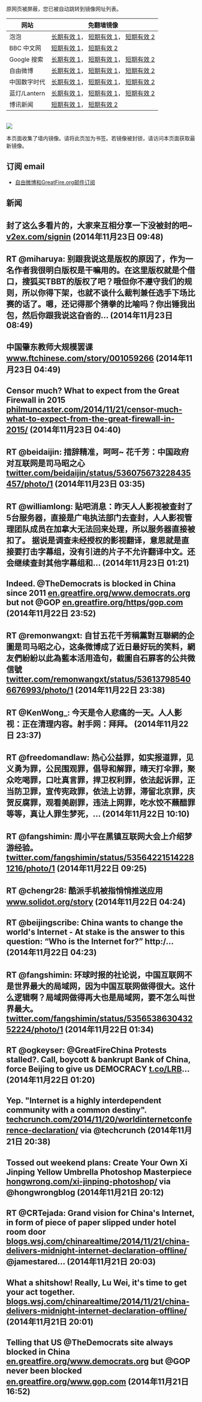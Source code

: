 <p>原网页被屏蔽，您已被自动跳转到镜像网址列表。</p>
<table>
    <thead>
        <tr>
            <th>网站</th>
            <th>免翻墙镜像</th>
        </tr>
    </thead>
    <tbody>    
        <tr>
            <td>泡泡</td>
            <td>            
                <a href="http://a978.g1.akamai.net/f/1/1/1/dci.download.akamai.com/35985/159415/1/p/" target="jx1">长期有效 1</a>，            
                <a href="https://paopao3.azurewebsites.net" target="jx2">短期有效 1</a>，            
                <a href="https://d19ysv8o6fv16v.cloudfront.net" target="jx3">短期有效 2</a>
            </td>
        </tr>    
        <tr>
            <td>BBC 中文网</td>
            <td>            
                <a href="https://bbc1.azurewebsites.net" target="jx4">短期有效 1</a>，            
                <a href="https://d1zf37pb2kxnxf.cloudfront.net" target="jx5">短期有效 2</a>
            </td>
        </tr>    
        <tr>
            <td>Google 搜索</td>
            <td>            
                <a href="http://a859.g4.akamai.net/f/1/1/1/dci.download.akamai.com/35985/159415/1/g/" target="jx6">长期有效 1</a>，            
                <a href="https://865ba.azurewebsites.net" target="jx7">短期有效 1</a>，            
                <a href="https://d3vv89cvqbrqlq.cloudfront.net" target="jx8">短期有效 2</a>
            </td>
        </tr>    
        <tr>
            <td>自由微博</td>
            <td>            
                <a href="http://e2546.g.akamaiedge.net/f/1/1/1/dci.download.akamai.com/35985/159415/1/f/" target="jx9">长期有效 1</a>，            
                <a href="https://fw6.azurewebsites.net" target="jx10">短期有效 1</a>，            
                <a href="https://d2fstso2jh4dhr.cloudfront.net" target="jx11">短期有效 2</a>
            </td>
        </tr>    
        <tr>
            <td>中国数字时代</td>
            <td>            
                <a href="http://a984.da1.akamai.net/f/1/1/1/dci.download.akamai.com/35985/159415/1/c/" target="jx12">长期有效 1</a>，            
                <a href="https://39bf.azurewebsites.net" target="jx13">短期有效 1</a>，            
                <a href="https://dazdu2iuzl72b.cloudfront.net" target="jx14">短期有效 2</a>
            </td>
        </tr>    
        <tr>
            <td>蓝灯/Lantern</td>
            <td>            
                <a href="http://a123.g.akamai.net/f/1/1/1/dci.download.akamai.com/35985/159415/1/l/" target="jx15">长期有效 1</a>，            
                <a href="https://lantern1.azurewebsites.net" target="jx16">短期有效 1</a>，            
                <a href="https://dx1djqjpnvurw.cloudfront.net" target="jx17">短期有效 2</a>
            </td>
        </tr>    
        <tr>
            <td>博讯新闻</td>
            <td>            
                <a href="https://boxun2.azurewebsites.net" target="jx18">短期有效 1</a>，            
                <a href="https://d3588w5hqzcepn.cloudfront.net" target="jx19">短期有效 2</a>
            </td>
        </tr>
    </tbody>
</table>
<br/>
<img src="https://raw.githubusercontent.com/greatfire/z/master/logos.gif" />

本页面收集了墙内镜像。请将此页加为书签。若镜像被封锁，请访问本页面获取最新镜像。

## 订阅 email
* <a href="https://b.us7.list-manage.com/subscribe?u=854fca58782082e0cbdf204a0&id=c78949b93c">自由微博和GreatFire.org邮件订阅</a>
    
## 新闻
封了这么多看片的，大家来互相分享一下没被封的吧~  <a href="https://v2ex.com/signin?next=/t/148621" target="_BLANK">v2ex.com/signin</a> (2014年11月23日 09:48)
 ---
RT @miharuya: 别跟我说这是版权的原因了，作为一名作者我很明白版权是干嘛用的。在这里版权就是个借口，搜狐买TBBT的版权了吧？哦但你不遵守我们的规则，所以你得下架，也就不谈什么裁判兼任选手下场比赛的话了。嗯，还记得那个猜拳的比喻吗？你出锤我出包，然后你跟我说这旮沓的… (2014年11月23日 08:49)
 ---
中国肇东教师大规模罢课 <a href="http://www.ftchinese.com/story/001059266" target="_BLANK">www.ftchinese.com/story/001059266</a> (2014年11月23日 04:49)
 ---
Censor much? What to expect from the Great Firewall in 2015 <a href="http://philmuncaster.com/2014/11/21/censor-much-what-to-expect-from-the-great-firewall-in-2015/" target="_BLANK">philmuncaster.com/2014/11/21/censor-much-what-to-expect-from-the-great-firewall-in-2015/</a> (2014年11月23日 04:40)
 ---
RT @beidaijin: 措辞精准，呵呵~ 花千芳：中国政府对互联网是司马昭之心 <a href="https://twitter.com/beidaijin/status/536075673228435457/photo/1" target="_BLANK">twitter.com/beidaijin/status/536075673228435457/photo/1</a> (2014年11月23日 03:35)
 ---
RT @williamlong: 貼吧消息：昨天人人影视被查封了5台服务器，直接是广电执法部门去查封，人人影视管理团队成员在加拿大无法回来处理，所以服务器直接被扣了。 据说是调查未经授权的影视翻译，意思就是直接要打击字幕组，没有引进的片子不允许翻译中文。还会继续查封其他字幕组和… (2014年11月23日 01:21)
 ---
Indeed.  @TheDemocrats is blocked in China since 2011 <a href="https://en.greatfire.org/www.democrats.org" target="_BLANK">en.greatfire.org/www.democrats.org</a> but not @GOP <a href="https://en.greatfire.org/https/gop.com" target="_BLANK">en.greatfire.org/https/gop.com</a> (2014年11月22日 23:52)
 ---
RT @remonwangxt: 自甘五花千芳稱黨對互聯網的企圖是司马昭之心，这条微博成了近日最好玩的笑料，網友們紛紛以此為藍本活用造句，截圖自石扉客的公共微信號 <a href="https://twitter.com/remonwangxt/status/536137985406676993/photo/1" target="_BLANK">twitter.com/remonwangxt/status/536137985406676993/photo/1</a> (2014年11月22日 23:38)
 ---
RT @KenWong_: 今天是令人悲痛的一天。人人影视：正在清理内容。射手网：拜拜。 (2014年11月22日 23:37)
 ---
RT @freedomandlaw: 热心公益罪，如实报道罪，见义勇为罪，公民围观罪，倡导和解罪，晴天打伞罪，聚众吃喝罪，口吐真言罪，捍卫权利罪，依法起诉罪，正当防卫罪，宣传宪政罪，依法上访罪，滞留北京罪，庆贺反腐罪，观看美剧罪，违法上网罪，吃水饺不蘸醋罪等等，真让人罪生梦死，… (2014年11月22日 10:10)
 ---
RT @fangshimin: 周小平在黑镇互联网大会上介绍梦游经验。 <a href="https://twitter.com/fangshimin/status/535642215142281216/photo/1" target="_BLANK">twitter.com/fangshimin/status/535642215142281216/photo/1</a> (2014年11月22日 09:25)
 ---
RT @chengr28: 酷派手机被指悄悄推送应用 <a href="http://www.solidot.org/story?sid=41983" target="_BLANK">www.solidot.org/story</a> (2014年11月22日 04:24)
 ---
RT @beijingscribe: China wants to change the world's Internet - At stake is the answer to this question: “Who is the Internet for?”  http:/… (2014年11月22日 04:23)
 ---
RT @fangshimin: 环球时报的社论说，中国互联网不是世界最大的局域网，因为中国互联网做得很大。这什么逻辑啊？局域网做得再大也是局域网，要不怎么叫世界最大。 <a href="https://twitter.com/fangshimin/status/535653863043252224/photo/1" target="_BLANK">twitter.com/fangshimin/status/535653863043252224/photo/1</a> (2014年11月22日 01:34)
 ---
RT @ogkeyser: @GreatFireChina Protests stalled?. Call, boycott &amp; bankrupt Bank of China, force Beijing to give us DEMOCRACY <a href="http://t.co/LRB" target="_BLANK">t.co/LRB</a>… (2014年11月22日 01:20)
 ---
Yep. "Internet is a highly interdependent community with a common destiny". <a href="http://techcrunch.com/2014/11/20/worldinternetconference-declaration/" target="_BLANK">techcrunch.com/2014/11/20/worldinternetconference-declaration/</a> via @techcrunch (2014年11月21日 20:38)
 ---
Tossed out weekend plans: Create Your Own Xi Jinping Yellow Umbrella Photoshop Masterpiece <a href="http://hongwrong.com/xi-jinping-photoshop/" target="_BLANK">hongwrong.com/xi-jinping-photoshop/</a> via @hongwrongblog (2014年11月21日 20:12)
 ---
RT @CRTejada: Grand vision for China's Internet, in form of piece of paper slipped under hotel room door <a href="http://blogs.wsj.com/chinarealtime/2014/11/21/china-delivers-midnight-internet-declaration-offline/" target="_BLANK">blogs.wsj.com/chinarealtime/2014/11/21/china-delivers-midnight-internet-declaration-offline/</a> @jamestared… (2014年11月21日 20:03)
 ---
What a shitshow! Really, Lu Wei, it's time to get your act together. <a href="http://blogs.wsj.com/chinarealtime/2014/11/21/china-delivers-midnight-internet-declaration-offline/?mod=WSJBlog" target="_BLANK">blogs.wsj.com/chinarealtime/2014/11/21/china-delivers-midnight-internet-declaration-offline/</a> (2014年11月21日 20:01)
 ---
Telling that US @TheDemocrats site always blocked in China <a href="https://en.greatfire.org/www.democrats.org" target="_BLANK">en.greatfire.org/www.democrats.org</a> 
but @GOP never been blocked 
<a href="https://en.greatfire.org/www.gop.com" target="_BLANK">en.greatfire.org/www.gop.com</a> (2014年11月21日 16:52)
 ---
